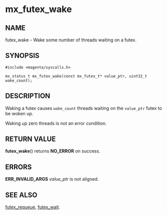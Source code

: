 # mx_futex_wake

## NAME

futex_wake - Wake some number of threads waiting on a futex.

## SYNOPSIS

```
#include <magenta/syscalls.h>

mx_status_t mx_futex_wake(const mx_futex_t* value_ptr, uint32_t wake_count);
```

## DESCRIPTION

Waking a futex causes `wake_count` threads waiting on the `value_ptr`
futex to be woken up.

Waking up zero threads is not an error condition.

## RETURN VALUE

**futex_wake**() returns **NO_ERROR** on success.

## ERRORS

**ERR_INVALID_ARGS**  *value_ptr* is not aligned.

## SEE ALSO

[futex_requeue](futex_requeue.md),
[futex_wait](futex_wait.md).
